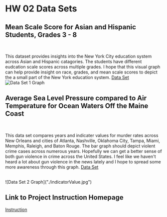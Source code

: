 
<h1> HW 02 Data Sets </h1>

## Mean Scale Score for Asian and Hispanic Students, Grades 3 - 8 ## 
<br>

This dataset provides insights into the New York City education system across Asian and Hispanic catagories. The students have different eudcation scale scores across multiple grades. I hope that this visual graph can help provide insight on race, grades, and mean scale scores to depict the a small part of the New York education system. [Data Set](https://data.cityofnewyork.us/Education/2006-2011-NYS-Math-Test-Results-by-Grade-Citywide-/825b-niea)
<br>
![Data Set 1 Graph]("file:///C:/Users/14257/OneDrive/Documents/Computer%20Science/Hw%207/Hw%2010.26/HW02/HW02/indicatorValue.jpg")
<br>

## Average Sea Level Pressure compared to Air Temperature for Ocean Waters Off the Maine Coast ##
<br>

This data set compares years and indicater values for murder rates across New Orleans and cities of Atlanta, Nashville, Oklahoma City, Tampa, Miami, Memphis, Raleigh, and Baton Rouge. The bar graph should depict violent crime cases across numerous years.  Hopefully we can get a better sense of both gun violence in crime across the United States.  I feel like we haven't heard a lot about gun violence in the news lately and I hope to spread some more awareness through this graph. [Data Set](https://data.nola.gov/Public-Safety-and-Preparedness/Murders-Violent-Crime-Rate-and-Property-Crime-Rate/kirw-4rbx)

<br>
![Data Set 2 Graph]("./indicatorValue.jpg")
<br>

## Link to Project Instruction Homepage ##
[Instruction](https://github.com/mikeizbicki/cmc-csci040/tree/2021fall/hw_02)

